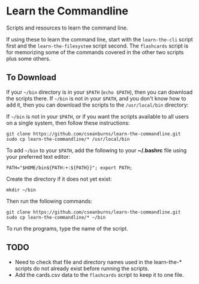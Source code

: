 # Learn the Commandline

Scripts and resources to learn the command line.

If using these to learn the command line, start with the
``learn-the-cli`` script first and the
``learn-the-filesystem`` script second. The ``flashcards``
script is for memorizing some of the commands covered in the
other two scripts plus some others.

## To Download

If your ``~/bin`` directory is in your ``$PATH`` (``echo
$PATH``), then you can download the scripts there. If
``~/bin`` is not in your ``$PATH``, and you don't know how
to add it, then you can download the scripts to the
``/usr/local/bin`` directory:

If ``~/bin`` is not in your ``$PATH``, or if you want the
scripts available to all users on a single system, then
follow these instructions:

```
git clone https://github.com/cseanburns/learn-the-commandline.git
sudo cp learn-the-commandline/* /usr/local/bin
```

To add ``~/bin`` to your ``$PATH``, add the following
to your **~/.bashrc** file using your preferred text editor:

```
PATH="$HOME/bin${PATH:+:${PATH}}"; export PATH;
```

Create the directory if it does not yet exist:

```
mkdir ~/bin
```

Then run the following commands:

```
git clone https://github.com/cseanburns/learn-the-commandline.git
sudo cp learn-the-commandline/* ~/bin
```

To run the programs, type the name of the script.

## TODO

- Need to check that file and directory names used in the
  learn-the-* scripts do not already exist before running
  the scripts.
- Add the cards.csv data to the ``flashcards`` script to
  keep it to one file.
